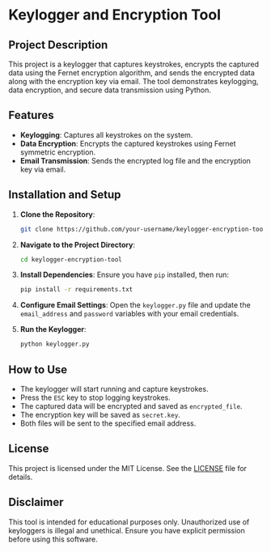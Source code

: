# Keylogger and Encryption Tool

## Project Description
This project is a keylogger that captures keystrokes, encrypts the captured data using the Fernet encryption algorithm, and sends the encrypted data along with the encryption key via email. The tool demonstrates keylogging, data encryption, and secure data transmission using Python.

## Features
- **Keylogging**: Captures all keystrokes on the system.
- **Data Encryption**: Encrypts the captured keystrokes using Fernet symmetric encryption.
- **Email Transmission**: Sends the encrypted log file and the encryption key via email.

## Installation and Setup

1. **Clone the Repository**:
    ```bash
    git clone https://github.com/your-username/keylogger-encryption-tool.git
    ```

2. **Navigate to the Project Directory**:
    ```bash
    cd keylogger-encryption-tool
    ```

3. **Install Dependencies**:
    Ensure you have `pip` installed, then run:
    ```bash
    pip install -r requirements.txt
    ```

4. **Configure Email Settings**:
    Open the `keylogger.py` file and update the `email_address` and `password` variables with your email credentials.

5. **Run the Keylogger**:
    ```bash
    python keylogger.py
    ```

## How to Use
- The keylogger will start running and capture keystrokes.
- Press the `ESC` key to stop logging keystrokes.
- The captured data will be encrypted and saved as `encrypted_file`.
- The encryption key will be saved as `secret.key`.
- Both files will be sent to the specified email address.

## License
This project is licensed under the MIT License. See the [LICENSE](LICENSE) file for details.

## Disclaimer
This tool is intended for educational purposes only. Unauthorized use of keyloggers is illegal and unethical. Ensure you have explicit permission before using this software.
